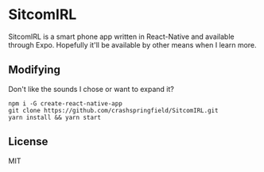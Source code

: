 # SitcomIRL
SitcomIRL is a smart phone app written in React-Native and available through Expo. Hopefully it'll be available by other means when I learn more.

## Modifying
Don't like the sounds I chose or want to expand it?

    npm i -G create-react-native-app
    git clone https://github.com/crashspringfield/SitcomIRL.git
    yarn install && yarn start

## License
MIT
